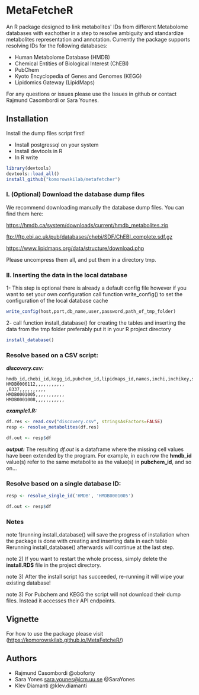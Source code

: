 # MetaFetcheR

An R package designed to link metabolites' IDs from different Metabolome databases with eachother in a step to resolve ambiguity and standardize metabolites representation and annotation.
Currently the package supports resolving IDs for the following databases:
  - Human Metabolome Database (HMDB)
  - Chemical Entities of Biological Interest (ChEBI)
  - PubChem
  - Kyoto Encyclopedia of Genes and Genomes (KEGG)
  - Lipidomics Gateway (LipidMaps)
  
 For any questions or issues please use the Issues in github or contact Rajmund Casombordi or Sara Younes.

##  Installation
Install the dump files script first!
 
 - Install postgressql on your system
 - Install devtools in R 
 - In R write 
 ```R
library(devtools)
devtools::load_all()
install_github("komorowskilab/metafetcher")
```

### I. (Optional) Download the database dump files 

We recommend downloading manually the database dump files. You can find them here:

  https://hmdb.ca/system/downloads/current/hmdb_metabolites.zip

  ftp://ftp.ebi.ac.uk/pub/databases/chebi/SDF/ChEBI_complete.sdf.gz
  
  https://www.lipidmaps.org/data/structure/download.php
    
Please uncompress them all, and put them in a directory tmp.

### II. Inserting the data in the local database

1- This step is optional there is already a default config file however if you want to set your own configuration call function write_config() to set the configuration of the local database cache 
```R
write_config(host,port,db_name,user,password,path_of_tmp_folder)
```
2- call function install_database() for creating the tables and inserting the data from the tmp folder preferably put it in your R project directory

```R
install_database()
```
### Resolve based on a CSV script:

***discovery.csv:***
```csv
hmdb_id,chebi_id,kegg_id,pubchem_id,lipidmaps_id,names,inchi,inchikey,smiles,formula,mass,monoisotopic_mass
HMDB0006112,,,,,,,,,,,
,8337,,,,,,,,,,
HMDB0001005,,,,,,,,,,,
HMDB0001008,,,,,,,,,,,
```

***example1.R:***
```R
df.res <- read.csv("discovery.csv", stringsAsFactors=FALSE)
resp <- resolve_metabolites(df.res)

df.out <- resp$df
```

***output:***
The resulting *df.out* is a dataframe where the missing cell values have been extended by the program. For example, in each row the **hmdb_id** value(s) refer to the same metabolite as the value(s) in **pubchem_id**, and so on... 


### Resolve based on a single database ID:
```R
resp <- resolve_single_id('HMDB', 'HMDB0001005')

df.out <- resp$df
```

### Notes
note 1)running install_database() will save the progress of installation when the package is done with creating and inserting data in each table Rerunning install_database() afterwards will continue at the last step.

note 2) If you want to restart the whole process, simply delete the **install.RDS** file in the project directory.

note 3) After the install script has succeeded, re-running it will wipe your existing database!

note 3) For Pubchem and KEGG the script will not download their dump files. Instead it accesses their API endpoints.

## Vignette 
For how to use the package please visit (https://komorowskilab.github.io/MetaFetcheR/)

## Authors
- Rajmund Casombordi 
  @oboforty
- Sara Yones sara.younes@icm.uu.se 
 @SaraYones
- Klev Diamanti 
 @klev.diamanti

